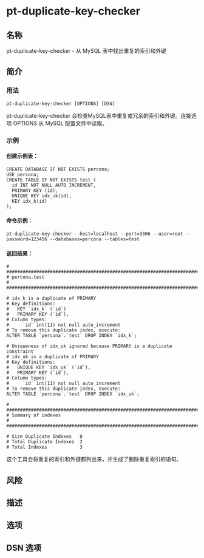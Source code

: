 # pt-duplicate-key-checker

## 名称
 pt-duplicate-key-checker - 从 MySQL 表中找出重复的索引和外键



## 简介


### 用法
```
pt-duplicate-key-checker [OPTIONS] [DSN]
```
pt-duplicate-key-checker 会检查MySQL表中重复或冗余的索引和外键。连接选项 OPTIONS 从 MySQL 配置文件中读取。

### 示例
#### 创建示例表：
```
CREATE DATABASE IF NOT EXISTS percona;
USE percona;
CREATE TABLE IF NOT EXISTS test (
  id INT NOT NULL AUTO_INCREMENT,
  PRIMARY KEY (id),
  UNIQUE KEY idx_uk(id),
  KEY idx_k(id)
);
```
#### 命令示例：
```
pt-duplicate-key-checker --host=localhost --port=3306 --user=root --password=123456 --databases=percona --tables=test
```
#### 返回结果：
```
# ########################################################################
# percona.test
# ########################################################################

# idx_k is a duplicate of PRIMARY
# Key definitions:
#   KEY `idx_k` (`id`)
#   PRIMARY KEY (`id`),
# Column types:
#	  `id` int(11) not null auto_increment
# To remove this duplicate index, execute:
ALTER TABLE `percona`.`test` DROP INDEX `idx_k`;

# Uniqueness of idx_uk ignored because PRIMARY is a duplicate constraint
# idx_uk is a duplicate of PRIMARY
# Key definitions:
#   UNIQUE KEY `idx_uk` (`id`),
#   PRIMARY KEY (`id`),
# Column types:
#	  `id` int(11) not null auto_increment
# To remove this duplicate index, execute:
ALTER TABLE `percona`.`test` DROP INDEX `idx_uk`;

# ########################################################################
# Summary of indexes
# ########################################################################

# Size Duplicate Indexes   8
# Total Duplicate Indexes  2
# Total Indexes            3
```
这个工具会将重复的索引和外键都列出来，并生成了删除重复索引的语句。

## 风险

## 描述

## 选项

## DSN 选项